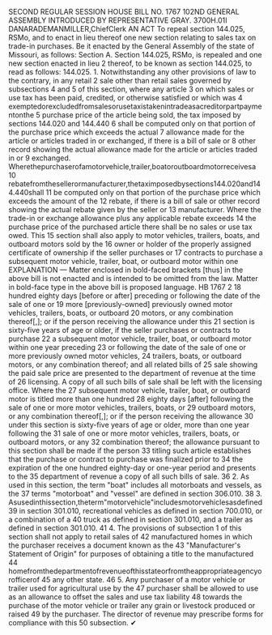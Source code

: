 SECOND REGULAR SESSION
HOUSE BILL NO. 1767
102ND GENERAL ASSEMBLY
INTRODUCED BY REPRESENTATIVE GRAY.
3700H.01I DANARADEMANMILLER,ChiefClerk
AN ACT
To repeal section 144.025, RSMo, and to enact in lieu thereof one new section relating to
sales tax on trade-in purchases.
Be it enacted by the General Assembly of the state of Missouri, as follows:
Section A. Section 144.025, RSMo, is repealed and one new section enacted in lieu
2 thereof, to be known as section 144.025, to read as follows:
144.025. 1. Notwithstanding any other provisions of law to the contrary, in any retail
2 sale other than retail sales governed by subsections 4 and 5 of this section, where any article
3 on which sales or use tax has been paid, credited, or otherwise satisfied or which was
4 exemptedorexcludedfromsalesorusetaxistakenintradeasacreditorpartpaymentonthe
5 purchase price of the article being sold, the tax imposed by sections 144.020 and 144.440
6 shall be computed only on that portion of the purchase price which exceeds the actual
7 allowance made for the article or articles traded in or exchanged, if there is a bill of sale or
8 other record showing the actual allowance made for the article or articles traded in or
9 exchanged. Wherethepurchaserofamotorvehicle,trailer,boatoroutboardmotorreceivesa
10 rebatefromthesellerormanufacturer,thetaximposedbysections144.020and144.440shall
11 be computed only on that portion of the purchase price which exceeds the amount of the
12 rebate, if there is a bill of sale or other record showing the actual rebate given by the seller or
13 manufacturer. Where the trade-in or exchange allowance plus any applicable rebate exceeds
14 the purchase price of the purchased article there shall be no sales or use tax owed. This
15 section shall also apply to motor vehicles, trailers, boats, and outboard motors sold by the
16 owner or holder of the properly assigned certificate of ownership if the seller purchases or
17 contracts to purchase a subsequent motor vehicle, trailer, boat, or outboard motor within one
EXPLANATION — Matter enclosed in bold-faced brackets [thus] in the above bill is not enacted and is
intended to be omitted from the law. Matter in bold-face type in the above bill is proposed language.
HB 1767 2
18 hundred eighty days [before or after] preceding or following the date of the sale of one or
19 more [previously-owned] previously owned motor vehicles, trailers, boats, or outboard
20 motors, or any combination thereof[,]; or if the person receiving the allowance under this
21 section is sixty-five years of age or older, if the seller purchases or contracts to purchase
22 a subsequent motor vehicle, trailer, boat, or outboard motor within one year preceding
23 or following the date of the sale of one or more previously owned motor vehicles,
24 trailers, boats, or outboard motors, or any combination thereof; and all related bills of
25 sale showing the paid sale price are presented to the department of revenue at the time of
26 licensing. A copy of all such bills of sale shall be left with the licensing office. Where the
27 subsequent motor vehicle, trailer, boat, or outboard motor is titled more than one hundred
28 eighty days [after] following the sale of one or more motor vehicles, trailers, boats, or
29 outboard motors, or any combination thereof[,]; or if the person receiving the allowance
30 under this section is sixty-five years of age or older, more than one year following the
31 sale of one or more motor vehicles, trailers, boats, or outboard motors, or any
32 combination thereof; the allowance pursuant to this section shall be made if the person
33 titling such article establishes that the purchase or contract to purchase was finalized prior to
34 the expiration of the one hundred eighty-day or one-year period and presents to the
35 department of revenue a copy of all such bills of sale.
36 2. As used in this section, the term "boat" includes all motorboats and vessels, as the
37 terms "motorboat" and "vessel" are defined in section 306.010.
38 3. Asusedinthissection,theterm"motorvehicle"includesmotorvehiclesasdefined
39 in section 301.010, recreational vehicles as defined in section 700.010, or a combination of a
40 truck as defined in section 301.010, and a trailer as defined in section 301.010.
41 4. The provisions of subsection 1 of this section shall not apply to retail sales of
42 manufactured homes in which the purchaser receives a document known as the
43 "Manufacturer's Statement of Origin" for purposes of obtaining a title to the manufactured
44 homefromthedepartmentofrevenueofthisstateorfromtheappropriateagencyorofficerof
45 any other state.
46 5. Any purchaser of a motor vehicle or trailer used for agricultural use by the
47 purchaser shall be allowed to use as an allowance to offset the sales and use tax liability
48 towards the purchase of the motor vehicle or trailer any grain or livestock produced or raised
49 by the purchaser. The director of revenue may prescribe forms for compliance with this
50 subsection.
✔